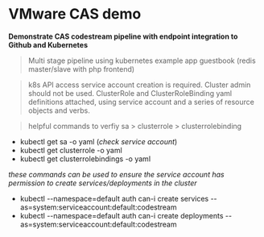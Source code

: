 # VMware CAS demo #

**Demonstrate CAS codestream pipeline with endpoint integration to Github and Kubernetes**

> Multi stage pipeline using kubernetes example app guestbook (redis master/slave with php frontend)

> k8s API access service account creation is required. Cluster admin should not be used. ClusterRole and ClusterRoleBinding yaml definitions attached, using service account and a series of resource objects and verbs.

> helpful commands to verfiy sa > clusterrole > clusterrolebinding

- kubectl get sa -o yaml (*check service account*)
- kubectl get clusterrole -o yaml 
- kubectl get clusterrolebindings -o yaml

*these commands can be used to ensure the service account has permission to create services/deployments in the cluster*

- kubectl --namespace=default auth can-i create services --as=system:serviceaccount:default:codestream
- kubectl --namespace=default auth can-i create deployments --as=system:serviceaccount:default:codestream



